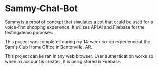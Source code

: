 # Sammy-Chat-Bot

Sammy is a proof of concept that simulates a bot that could be used for a voice-first shopping experience. It utilizes API.AI and Firebase for the testing/demo purposes.

This project was completed during my 14-week co-op experience at the Sam's Club Home Office in Bentonville, AR.

This project can be ran in any web browser. User authentication works so when an account is created, it is being stored in Firebase. 
